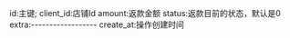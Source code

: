 <!-- 返款信息记录 -->

id:主键;
client_id:店铺Id
amount:返款金额
status:返款目前的状态，默认是0
extra:------------------
create_at:操作创建时间

